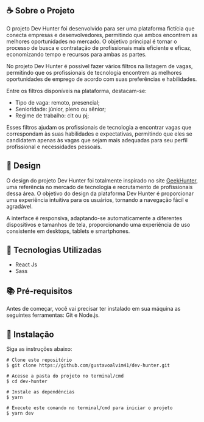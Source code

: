 ## ☕ Sobre o Projeto

O projeto Dev Hunter foi desenvolvido para ser uma plataforma fictícia que conecta empresas e desenvolvedores, permitindo que ambos encontrem as melhores oportunidades no mercado. O objetivo principal é tornar o processo de busca e contratação de profissionais mais eficiente e eficaz, economizando tempo e recursos para ambas as partes.

No projeto Dev Hunter é possível fazer vários filtros na listagem de vagas, permitindo que os profissionais de tecnologia encontrem as melhores oportunidades de emprego de acordo com suas preferências e habilidades.

Entre os filtros disponíveis na plataforma, destacam-se:
- Tipo de vaga: remoto, presencial;
- Senioridade: júnior, pleno ou sênior;
- Regime de trabalho: clt ou pj;

Esses filtros ajudam os profissionais de tecnologia a encontrar vagas que correspondam às suas habilidades e expectativas, permitindo que eles se candidatem apenas às vagas que sejam mais adequadas para seu perfil profissional e necessidades pessoais.

## 🎨 Design

O design do projeto Dev Hunter foi totalmente inspirado no site <a href="https://www.geekhunter.com.br/">GeekHunter</a>, uma referência no mercado de tecnologia e recrutamento de profissionais dessa área. O objetivo do design da plataforma Dev Hunter é proporcionar uma experiência intuitiva para os usuários, tornando a navegação fácil e agradável. 

A interface é responsiva, adaptando-se automaticamente a diferentes dispositivos e tamanhos de tela, proporcionando uma experiência de uso consistente em desktops, tablets e smartphones.

## 🚀 Tecnologias Utilizadas

- React Js
- Sass

## 📚 Pré-requisitos

Antes de começar, você vai precisar ter instalado em sua máquina as seguintes ferramentas: Git e Node.js.
 
## 💾 Instalação

Siga as instruções abaixo:
  ```
  # Clone este repositório
  $ git clone https://github.com/gustavoalvim41/dev-hunter.git

  # Acesse a pasta do projeto no terminal/cmd
  $ cd dev-hunter

  # Instale as dependências
  $ yarn

  # Execute este comando no terminal/cmd para iniciar o projeto
  $ yarn dev

  ```

